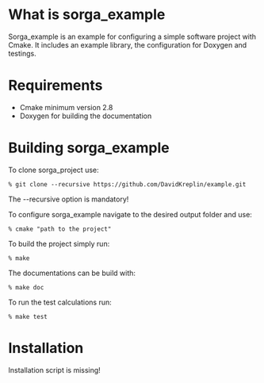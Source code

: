 # What is sorga_example
Sorga_example is an example for configuring a simple software project with
Cmake. It includes an example library, the configuration for Doxygen
and testings.

# Requirements
- Cmake minimum version 2.8
- Doxygen for building the documentation

# Building sorga_example
To clone sorga_project use:

    % git clone --recursive https://github.com/DavidKreplin/example.git

The --recursive option is mandatory!

To configure sorga_example navigate to the desired output folder and use:

    % cmake "path to the project"

To build the project simply run:

    % make

The documentations can be build with:

    % make doc

To run the test calculations run:

    % make test

# Installation

Installation script is missing!
